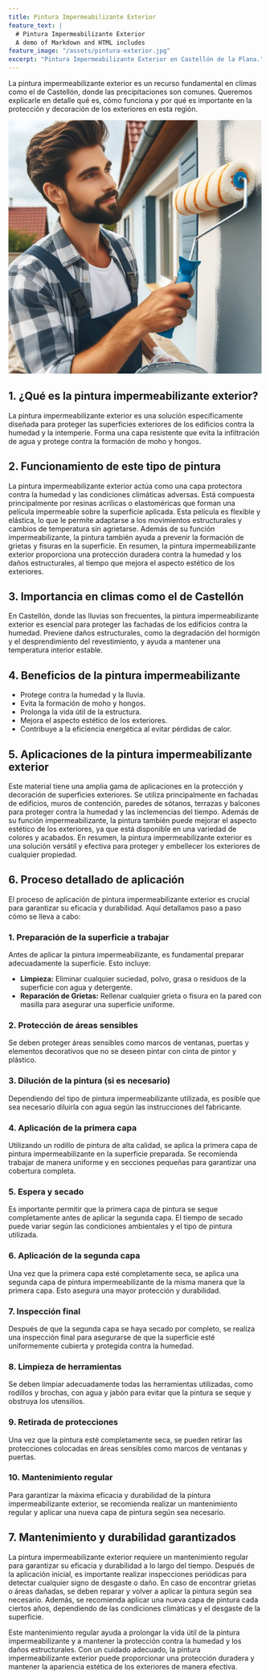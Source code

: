 ```yaml
---
title: Pintura Impermeabilizante Exterior
feature_text: |
  # Pintura Impermeabilizante Exterior
  A demo of Markdown and HTML includes
feature_image: "/assets/pintura-exterior.jpg"
excerpt: "Pintura Impermeabilizante Exterior en Castellón de la Plana."
---
```


La pintura impermeabilizante exterior es un recurso fundamental en climas como el de Castellón, donde las precipitaciones son comunes. Queremos explicarle en detalle qué es, cómo funciona y por qué es importante en la protección y decoración de los exteriores en esta región.

<img src="/assets/pintura de fachadas en castellon 1.jpeg" alt="Pintura de fachadas en Castellón" class="center">


## 1. ¿Qué es la pintura impermeabilizante exterior?
La pintura impermeabilizante exterior es una solución específicamente diseñada para proteger las superficies exteriores de los edificios contra la humedad y la intemperie. Forma una capa resistente que evita la infiltración de agua y protege contra la formación de moho y hongos.

## 2. Funcionamiento de este tipo de pintura

La pintura impermeabilizante exterior actúa como una capa protectora contra la humedad y las condiciones climáticas adversas. Está compuesta principalmente por resinas acrílicas o elastoméricas que forman una película impermeable sobre la superficie aplicada. Esta película es flexible y elástica, lo que le permite adaptarse a los movimientos estructurales y cambios de temperatura sin agrietarse. Además de su función impermeabilizante, la pintura también ayuda a prevenir la formación de grietas y fisuras en la superficie. En resumen, la pintura impermeabilizante exterior proporciona una protección duradera contra la humedad y los daños estructurales, al tiempo que mejora el aspecto estético de los exteriores.

## 3. Importancia en climas como el de Castellón
En Castellón, donde las lluvias son frecuentes, la pintura impermeabilizante exterior es esencial para proteger las fachadas de los edificios contra la humedad. Previene daños estructurales, como la degradación del hormigón y el desprendimiento del revestimiento, y ayuda a mantener una temperatura interior estable.

## 4. Beneficios de la pintura impermeabilizante
- Protege contra la humedad y la lluvia.
- Evita la formación de moho y hongos.
- Prolonga la vida útil de la estructura.
- Mejora el aspecto estético de los exteriores.
- Contribuye a la eficiencia energética al evitar pérdidas de calor.

## 5. Aplicaciones de la pintura impermeabilizante exterior
Este material tiene una amplia gama de aplicaciones en la protección y decoración de superficies exteriores. Se utiliza principalmente en fachadas de edificios, muros de contención, paredes de sótanos, terrazas y balcones para proteger contra la humedad y las inclemencias del tiempo. Además de su función impermeabilizante, la pintura también puede mejorar el aspecto estético de los exteriores, ya que está disponible en una variedad de colores y acabados. En resumen, la pintura impermeabilizante exterior es una solución versátil y efectiva para proteger y embellecer los exteriores de cualquier propiedad.

## 6. Proceso detallado de aplicación

El proceso de aplicación de pintura impermeabilizante exterior es crucial para garantizar su eficacia y durabilidad. Aquí detallamos paso a paso cómo se lleva a cabo:

### 1. Preparación de la superficie a trabajar
Antes de aplicar la pintura impermeabilizante, es fundamental preparar adecuadamente la superficie. Esto incluye:

- **Limpieza:** Eliminar cualquier suciedad, polvo, grasa o residuos de la superficie con agua y detergente.
- **Reparación de Grietas:** Rellenar cualquier grieta o fisura en la pared con masilla para asegurar una superficie uniforme.

### 2. Protección de áreas sensibles
Se deben proteger áreas sensibles como marcos de ventanas, puertas y elementos decorativos que no se deseen pintar con cinta de pintor y plástico.

### 3. Dilución de la pintura (si es necesario)
Dependiendo del tipo de pintura impermeabilizante utilizada, es posible que sea necesario diluirla con agua según las instrucciones del fabricante.

### 4. Aplicación de la primera capa
Utilizando un rodillo de pintura de alta calidad, se aplica la primera capa de pintura impermeabilizante en la superficie preparada. Se recomienda trabajar de manera uniforme y en secciones pequeñas para garantizar una cobertura completa.

### 5. Espera y secado
Es importante permitir que la primera capa de pintura se seque completamente antes de aplicar la segunda capa. El tiempo de secado puede variar según las condiciones ambientales y el tipo de pintura utilizada.

### 6. Aplicación de la segunda capa
Una vez que la primera capa esté completamente seca, se aplica una segunda capa de pintura impermeabilizante de la misma manera que la primera capa. Esto asegura una mayor protección y durabilidad.

### 7. Inspección final
Después de que la segunda capa se haya secado por completo, se realiza una inspección final para asegurarse de que la superficie esté uniformemente cubierta y protegida contra la humedad.

### 8. Limpieza de herramientas
Se deben limpiar adecuadamente todas las herramientas utilizadas, como rodillos y brochas, con agua y jabón para evitar que la pintura se seque y obstruya los utensilios.

### 9. Retirada de protecciones
Una vez que la pintura esté completamente seca, se pueden retirar las protecciones colocadas en áreas sensibles como marcos de ventanas y puertas.

### 10. Mantenimiento regular
Para garantizar la máxima eficacia y durabilidad de la pintura impermeabilizante exterior, se recomienda realizar un mantenimiento regular y aplicar una nueva capa de pintura según sea necesario.
 
## 7. Mantenimiento y durabilidad garantizados
La pintura impermeabilizante exterior requiere un mantenimiento regular para garantizar su eficacia y durabilidad a lo largo del tiempo. Después de la aplicación inicial, es importante realizar inspecciones periódicas para detectar cualquier signo de desgaste o daño. En caso de encontrar grietas o áreas dañadas, se deben reparar y volver a aplicar la pintura según sea necesario. Además, se recomienda aplicar una nueva capa de pintura cada ciertos años, dependiendo de las condiciones climáticas y el desgaste de la superficie. 

Este mantenimiento regular ayuda a prolongar la vida útil de la pintura impermeabilizante y a mantener la protección contra la humedad y los daños estructurales. Con un cuidado adecuado, la pintura impermeabilizante exterior puede proporcionar una protección duradera y mantener la apariencia estética de los exteriores de manera efectiva.
